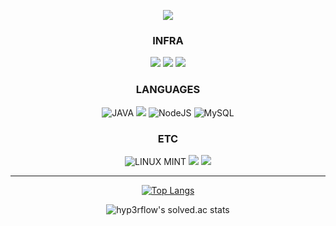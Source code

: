 

<center>

![](https://c.tenor.com/APAiiUbv2BYAAAAC/tuesday-its.gif)


### INFRA

![](https://img.shields.io/badge/JENKINS-D24939?style=for-the-badge&logo=JENKINS&logoColor=white)
![](https://img.shields.io/badge/docker-2496ED?style=for-the-badge&logo=DOCKER&logoColor=white)
![](https://img.shields.io/badge/AWS-232F3E?style=for-the-badge&logo=AMAZONAWS&logoColor=white)

### LANGUAGES

![JAVA](https://img.shields.io/badge/Java-ED8B00?style=for-the-badge&logo=java&logoColor=white)
![](https://img.shields.io/badge/SPRINGBOOT-6DB33F?style=for-the-badge&logo=SPRINGBOOT&logoColor=white)
![NodeJS](https://img.shields.io/badge/Node.js-FFF900?style=for-the-badge&logo=NODE.JS&logoColor=white)
![MySQL](https://img.shields.io/badge/MySQL-4479A1?style=for-the-badge&logo=mysql&logoColor=white)

### ETC
![LINUX MINT](https://img.shields.io/badge/Linux_Mint-87CF3E?style=for-the-badge&logo=linux-mint&logoColor=white)
![](https://img.shields.io/badge/GRADLE-02303A?style=for-the-badge&logo=GRADLE&logoColor=white)
![](https://img.shields.io/badge/HTML5-E34F26?style=for-the-badge&logo=HTML5&logoColor=white)

---



[![Top Langs](https://github-readme-stats.vercel.app/api/top-langs/?username=KIM-JS-95&layout=compact)](https://github.com/anuraghazra/github-readme-stats)


![hyp3rflow's solved.ac stats](https://github-readme-solvedac.hyp3rflow.vercel.app/api/?handle=baugh2487)

</center>